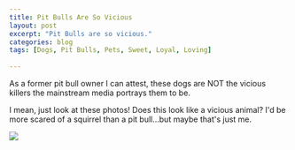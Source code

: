 ```yaml
---
title: Pit Bulls Are So Vicious
layout: post
excerpt: "Pit Bulls are so vicious."
categories: blog
tags: [Dogs, Pit Bulls, Pets, Sweet, Loyal, Loving]
  
---
```


As a former pit bull owner I can attest, these dogs are NOT the vicious killers the mainstream media portrays them to be.

I mean, just look at these photos! Does this look like a vicious animal? I'd be more scared of a squirrel than a pit bull...but maybe that's just me.

![](http://thechive.files.wordpress.com/2014/08/pitbulls-13.jpg)
